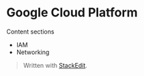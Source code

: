 # Google Cloud Platform

Content sections
- IAM
- Networking

> Written with [StackEdit](https://stackedit.io/).
<!--stackedit_data:
eyJoaXN0b3J5IjpbLTExMDE3Njc3OTQsMTE3MDc1MjU4MywtNT
Q0MjQ3MTU1LC04NTE1MTM2NDksNzQ1Mzk4NjgwXX0=
-->